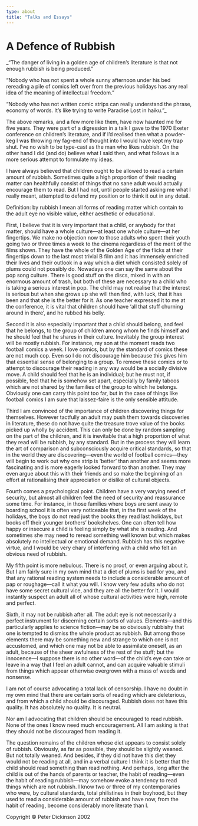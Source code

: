 ```yaml
---
type: about
title: "Talks and Essays"
---
```


A Defence of Rubbish
====================

_“The danger of living in a golden age of children’s literature is that not enough rubbish is being produced.”

“Nobody who has not spent a whole sunny afternoon under his bed rereading a pile of comics left over from the previous holidays has any real idea of the meaning of intellectual freedom.”

“Nobody who has not written comic strips can really understand the phrase, economy of words. It’s like trying to write Paradise Lost in haiku.”_

The above remarks, and a few more like them, have now haunted me for five years. They were part of a digression in a talk I gave to the 1970 Exeter conference on children’s literature, and if I’d realised then what a powder-keg I was throwing my fag-end of thought into I would have kept my trap shut. I’ve no wish to be type-cast as the man who likes rubbish. On the other hand I did (and do) believe what I said then, and what follows is a more serious attempt to formulate my ideas.

I have always believed that children ought to be allowed to read a certain amount of rubbish. Sometimes quite a high proportion of their reading matter can healthfully consist of things that no sane adult would actually encourage them to read. But I had not, until people started asking me what I really meant, attempted to defend my position or to think it out in any detail.

Definition: by rubbish I mean all forms of reading matter which contain to the adult eye no visible value, either aesthetic or educational.

First, I believe that it is very important that a child, or anybody for that matter, should have a whole culture—at least one whole culture—at her fingertips. We make no objection now to those adults who spent their youth going two or three times a week to the cinema regardless of the merit of the films shown. They have the whole of the Golden Age of the flicks at their fingertips down to the last most trivial B film and it has immensely enriched their lives and their outlook in a way which a diet which consisted solely of plums could not possibly do. Nowadays one can say the same about the pop song culture. There is good stuff on the discs, mixed in with an enormous amount of trash, but both of these are necessary to a child who is taking a serious interest in pop. The child may not realise that the interest is serious but when she grows up she will then find, with luck, that it has been and that she is the better for it. As one teacher expressed it to me at the conference, it is vital that children should have ‘all that stuff churning around in there’, and he rubbed his belly.

Second it is also especially important that a child should belong, and feel that he belongs, to the group of children among whom he finds himself and he should feel that he shares in their culture. Inevitably the group interest will be mostly rubbish. For instance, my son at the moment reads two football comics a week. I love comics, but by the standard of comics these are not much cop. Even so I do not discourage him because this gives him that essential sense of belonging to a group. To remove these comics or to attempt to discourage their reading in any way would be a socially divisive move. A child should feel that he is an individual; but he must not, if possible, feel that he is somehow set apart, especially by family taboos which are not shared by the families of the group to which he belongs. Obviously one can carry this point too far, but in the case of things like football comics I am sure that laissez-faire is the only sensible attitude.

Third I am convinced of the importance of children discovering things for themselves. However tactfully an adult may push them towards discoveries in literature, these do not have quite the treasure trove value of the books picked up wholly by accident. This can only be done by random sampling on the part of the children, and it is inevitable that a high proportion of what they read will be rubbish, by any standard. But in the process they will learn the art of comparison and subconsciously acquire critical standards, so that in the world they are discovering—even the world of football comics—they will begin to work out why one strip is ‘better’ than another and seems more fascinating and is more eagerly looked forward to than another. They may even argue about this with their friends and so make the beginning of an effort at rationalising their appreciation or dislike of cultural objects.

Fourth comes a psychological point. Children have a very varying need of security, but almost all children feel the need of security and reassurance some time. For instance, in those families where boys are sent away to boarding school it is often very noticeable that, in the first week of the holidays, the boys do not read just the books they read last holidays, but books off their younger brothers’ bookshelves. One can often tell how happy or insecure a child is feeling simply by what she is reading. And sometimes she may need to reread something well known but which makes absolutely no intellectual or emotional demand. Rubbish has this negative virtue, and I would be very chary of interfering with a child who felt an obvious need of rubbish.

My fifth point is more nebulous. There is no proof, or even arguing about it. But I am fairly sure in my own mind that a diet of plums is bad for you, and that any rational reading system needs to include a considerable amount of pap or roughage—call it what you will. I know very few adults who do not have some secret cultural vice, and they are all the better for it. I would instantly suspect an adult all of whose cultural activities were high, remote and perfect.

Sixth, it may not be rubbish after all. The adult eye is not necessarily a perfect instrument for discerning certain sorts of values. Elements—and this particularly applies to science fiction—may be so obviously rubbishy that one is tempted to dismiss the whole product as rubbish. But among those elements there may be something new and strange to which one is not accustomed, and which one may not be able to assimilate oneself, as an adult, because of the sheer awfulness of the rest of the stuff; but the innocence—I suppose there is no other word—of the child’s eye can take or leave in a way that I feel an adult cannot, and can acquire valuable stimuli from things which appear otherwise overgrown with a mass of weeds and nonsense.

I am not of course advocating a total lack of censorship. I have no doubt in my own mind that there are certain sorts of reading which are deleterious, and from which a child should be discouraged. Rubbish does not have this quality. It has absolutely no quality. It is neutral.

Nor am I advocating that children should be encouraged to read rubbish. None of the ones I know need much encouragement. All I am asking is that they should not be discouraged from reading it.

The question remains of the children whose diet appears to consist solely of rubbish. Obviously, as far as possible, they should be slightly weaned. But not totally weaned. And besides, if they did not have this diet they would not be reading at all, and in a verbal culture I think it is better that the child should read something than read nothing. And perhaps, long after the child is out of the hands of parents or teacher, the habit of reading—even the habit of reading rubbish—may somehow evoke a tendency to read things which are not rubbish. I know two or three of my contemporaries who were, by cultural standards, total philistines in their boyhood, but they used to read a considerable amount of rubbish and have now, from the habit of reading, become considerably more literate than I.

Copyright © Peter Dickinson 2002
